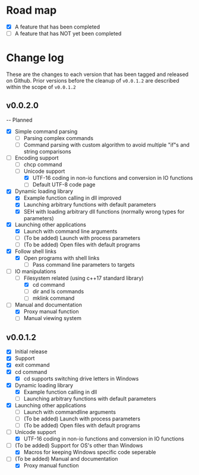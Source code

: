 # Road map

- [x] A feature that has been completed
- [ ] A feature that has NOT yet been completed

# Change log

These are the changes to each version that has been tagged and released on Github.
Prior versions before the cleanup of `v0.0.1.2` are described within the scope of `v0.0.1.2` 

## v0.0.2.0
  -- Planned
- [x] Simple command parsing
  - [ ] Parsing complex commands
  - [ ] Command parsing with custom algorithm to avoid multiple "if"s and string comparisons
- [ ] Encoding support
  - [ ] chcp command
  - [ ] Unicode support
    - [x] UTF-16 coding in non-io functions and conversion in IO functions
    - [ ] Default UTF-8 code page
- [x] Dynamic loading library
  - [x] Example function calling in dll improved
  - [x] Launching arbitrary functions with default parameters 
  - [x] SEH with loading arbitrary dll functions (normally wrong types for parameters)
- [x] Launching other applications
  - [x] Launch with command line arguments
  - [ ] (To be added) Launch with process parameters
  - [ ] (To be added) Open files with default programs
- [x] Follow shell links
  - [x] Open programs with shell links
    - [ ] Pass command line parameters to targets
- [ ] IO manipulations
  - [ ] Filesystem related (using c++17 standard library)
    - [x] cd command
    - [ ] dir and ls commands
    - [ ] mklink command
- [ ] Manual and documentation
  - [x] Proxy manual function
  - [ ] Manual viewing system
    
## v0.0.1.2

- [x] Initial release
- [x] Support 
- [x] exit command
- [x] cd command
  - [x] cd supports switching drive letters in Windows
- [x] Dynamic loading library
  - [x] Example function calling in dll
  - [ ] Launching arbitrary functions with default parameters 
- [x] Launching other applications
  - [ ] Launch with commandline arguments
  - [ ] (To be added) Launch with process parameters
  - [ ] (To be added) Open files with default programs
- [ ] Unicode support
  - [x] UTF-16 coding in non-io functions and conversion in IO functions
- [ ] (To be added) Support for OS's other than Windows
  - [x] Macros for keeping Windows specific code seperable
- [ ] (To be added) Manual and documentation
  - [x] Proxy manual function
